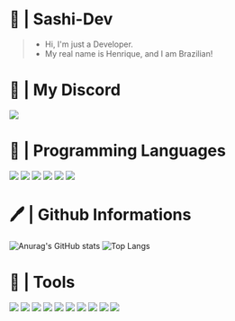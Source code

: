 # 🎊 | Sashi-Dev
> * Hi, I'm just a Developer.
> * My real name is Henrique, and I am Brazilian!
# 💬 | My Discord
![](https://discord.c99.nl/widget/theme-3/697245896588656801.png)

# 🔧 | Programming Languages
![](https://cdn.discordapp.com/attachments/756663062487892052/835691699161923624/ezgif-2-552dce0c9190.png) ![](https://cdn.discordapp.com/attachments/756663062487892052/835692452278960128/ezgif-2-bebfea419d26.png) ![](https://cdn.discordapp.com/attachments/756663062487892052/835692842118283294/ezgif-2-e495b112e160.png) ![](https://cdn.discordapp.com/attachments/756663062487892052/835694273260683264/ezgif-2-efad19056c4f.png) ![](https://cdn.discordapp.com/attachments/756663062487892052/866693740181717032/ezgif-6-0bfe17cb99aa.png) ![](https://cdn.discordapp.com/attachments/756663062487892052/867168698468401162/ezgif-7-8c8ac85e7a3a.png)

# 🖊 | Github Informations
![Anurag's GitHub stats](https://github-readme-stats.vercel.app/api?username=SashiDeveloper&show_icons=true&theme=dark) ![Top Langs](https://github-readme-stats.vercel.app/api/top-langs/?username=SashiDeveloper&theme=dark&layout=compact)

# 🎲 | Tools
![](https://cdn.discordapp.com/attachments/756663062487892052/862306790431653908/ezgif-4-2ebb30e5f104.jpg) ![](https://cdn.discordapp.com/attachments/756663062487892052/862307100839772200/ezgif-4-35cb76598f27.png) ![](https://cdn.discordapp.com/attachments/756663062487892052/862307511881170974/ezgif-4-ee77026b6244.png) ![](https://cdn.discordapp.com/attachments/756663062487892052/862309273438912532/ezgif-4-f52eb9bad1a8.png) ![](https://cdn.discordapp.com/attachments/756663062487892052/862312001467318311/ezgif-4-2c3b44107cde.png) ![](https://cdn.discordapp.com/attachments/756663062487892052/862326434008399872/ezgif-4-4ad1e521e38d.png) ![](https://cdn.discordapp.com/attachments/756663062487892052/862385869835337769/ezgif-2-ce4f3f571d29.png) ![](https://cdn.discordapp.com/attachments/756663062487892052/865969965723156490/ezgif-6-cf088d34e2f0.png) ![](https://cdn.discordapp.com/attachments/756663062487892052/866694356483047454/ezgif-6-a2d75efec337.png) ![](https://cdn.discordapp.com/attachments/756663062487892052/866694910043226212/ezgif-6-34559ebb2162.png)
